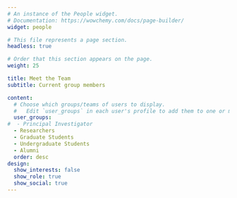 ```yaml
---
# An instance of the People widget.
# Documentation: https://wowchemy.com/docs/page-builder/
widget: people

# This file represents a page section.
headless: true

# Order that this section appears on the page.
weight: 25 

title: Meet the Team
subtitle: Current group members

content:
  # Choose which groups/teams of users to display.
  #   Edit `user_groups` in each user's profile to add them to one or more of these groups.
  user_groups:
#  - Principal Investigator
  - Researchers
  - Graduate Students
  - Undergraduate Students 
  - Alumni
  order: desc
design:
  show_interests: false
  show_role: true
  show_social: true
---
```

